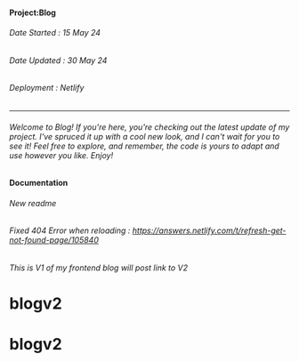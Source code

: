 #### Project:Blog
###### Date Started : 15 May 24
###### Date Updated : 30 May 24
###### Deployment : Netlify
---
###### Welcome to Blog! If you're here, you're checking out the latest update of my project. I've spruced it up with a cool new look, and I can't wait for you to see it! Feel free to explore, and remember, the code is yours to adapt and use however you like. Enjoy! ######

#### Documentation
###### New readme
###### Fixed 404 Error when reloading : https://answers.netlify.com/t/refresh-get-not-found-page/105840
###### This is V1 of my frontend blog will post link to V2
# blogv2
# blogv2
